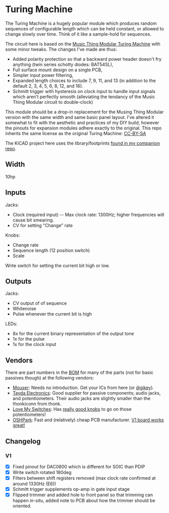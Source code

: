 # Turing Machine

The Turing Machine is a hugely popular module which produces random sequences of configurable length which can be held constant, or allowed to change slowly over time. Think of it like a sample-hold for sequences.

The circuit here is based on the [Music Thing Modular Turing Machine](https://github.com/TomWhitwell/TuringMachine) with some minor tweaks. The changes I've made are thus:
* Added polarity protection so that a backward power header doesn't fry anything (twin series schotty diodes: BAT54SL),
* Full surface mount design on a single PCB,
* Simpler input power filtering,
* Expanded length choices to include 7, 9, 11, and 13 (in addition to the default 2, 3, 4, 5, 6, 8, 12, and 16).
* Schmitt trigger with hysteresis on clock input to handle input signals which aren't perfectly smooth (alleviating the tendancy of the Music Thing Modular circuit to double-clock)

This module should be a drop-in replacement for the Musing Thing Modular version with the same width and same basic panel layout. I've altered it somewhat to fit with the aesthetic and practices of my DIY build, however the pinouts for expansion modules adhere exactly to the original. This repo inherits the same license as the original Turing Machine: [CC-BY-SA](https://creativecommons.org/licenses/by-sa/3.0/)

The KiCAD project here uses the library/footprints [found in my companion repo](https://github.com/thismatters/EurorackKiCAD).

## Width

10hp

## Inputs

Jacks:
- Clock (required input) -- Max clock rate: 1300Hz; higher frequencies will cause bit smearing.
- CV for setting "Change" rate

Knobs:
- Change rate
- Sequence length (12 position switch)
- Scale

Write switch for setting the current bit high or low.

## Outputs

Jacks:
- CV output of of sequence
- Whitenoise
- Pulse whenever the current bit is high

LEDs:
- 8x for the current binary representation of the output tone
- 1x for the pulse
- 1x for the clock input

## Vendors

There are part numbers in the [BOM](turing-machine.csv) for many of the parts (not for basic passives though) at the following vendors:

* [Mouser](https://www.mouser.com): Needs no introduction. Get your ICs from here (or [digikey](https://www.digikey.com)).
* [Tayda Electronics](https://www.taydaelectronics.com/): Good supplier for passive components; audio jacks, and potentiometers. Their audio jacks are slightly smaller than the thonkiconn from thonk.
* [Love My Switches](https://lovemyswitches.com/): Has [really good knobs](https://lovemyswitches.com/anodized-aluminum-knob-the-lo-fi-1-4-smooth-shaft-12-5mm-od/) to go on those potentiometers!
* [OSHPark](https://oshpark.com/): Fast and (relatively) cheap PCB manufacturer. [V1 board works great!](https://oshpark.com/shared_projects/wF94N3Eb)


## Changelog

### V1

* [x] Fixed pinout for DAC0800 which is different for SOIC than PDIP
* [x] Write switch rotated 180deg
* [x] Filters between shift registers removed (max clock rate confirmed at around 1330Hz (E6))
* [x] Schmitt trigger supplements op-amp in gate input stage
* [x] Flipped trimmer and added hole to front panel so that trimming can happen _in-situ_, added note to PCB about how the trimmer should be oriented.
